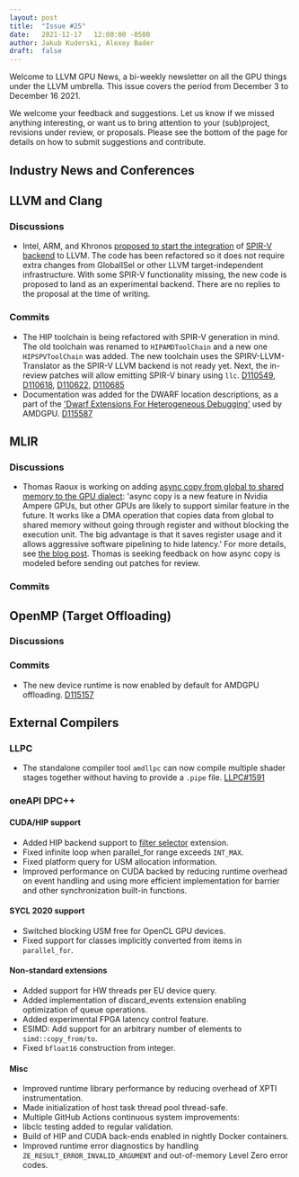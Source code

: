 ```yaml
---
layout: post
title:  "Issue #25"
date:   2021-12-17   12:00:00 -0500
author: Jakub Kuderski, Alexey Bader
draft:  false
---
```


Welcome to LLVM GPU News, a bi-weekly newsletter on all the GPU things under the LLVM umbrella.
This issue covers the period from December 3 to December 16 2021.

We welcome your feedback and suggestions. Let us know if we missed anything interesting, or want us to bring attention to your (sub)project, revisions under review, or proposals. Please see the bottom of the page for details on how to submit suggestions and contribute.


## Industry News and Conferences


##  LLVM and Clang

### Discussions

*  Intel, ARM, and Khronos [proposed to start the integration](https://lists.llvm.org/pipermail/llvm-dev/2021-December/154270.html) of [SPIR-V backend](https://github.com/KhronosGroup/LLVM-SPIRV-Backend) to LLVM. The code has been refactored so it does not require extra changes from GlobalISel or other LLVM target-independent infrastructure. With some SPIR-V functionality missing, the new code is proposed to land as an experimental backend. There are no replies to the proposal at the time of writing.

### Commits

*  The HIP toolchain is being refactored with SPIR-V generation in mind. The old toolchain was renamed to `HIPAMDToolChain` and a new one `HIPSPVToolChain` was added. The new toolchain uses the SPIRV-LLVM-Translator as the SPIR-V LLVM backend is not ready yet. Next, the in-review patches will allow emitting SPIR-V binary using `llc`. [D110549](https://reviews.llvm.org/D110549), [D110618](https://reviews.llvm.org/D110618), [D110622](https://reviews.llvm.org/D110622), [D110685](https://reviews.llvm.org/D110685)
*  Documentation was added for the DWARF location descriptions, as a part of the ['Dwarf Extensions For Heterogeneous Debugging'](https://llvm.org/docs/AMDGPUDwarfExtensionsForHeterogeneousDebugging.html) used by AMDGPU. [D115587](https://reviews.llvm.org/D115587)


## MLIR

### Discussions

*  Thomas Raoux is working on adding [async copy from global to shared memory to the GPU dialect](https://llvm.discourse.group/t/modeling-gpu-async-copy-ampere-feature/4924): 'async copy is a new feature in Nvidia Ampere GPUs, but other GPUs are likely to support similar feature in the future. It works like a DMA operation that copies data from global to shared memory without going through register and without blocking the execution unit. The big advantage is that it saves register usage and it allows aggressive software pipelining to hide latency.' For more details, see [the blog post](https://developer.nvidia.com/blog/controlling-data-movement-to-boost-performance-on-ampere-architecture/). Thomas is seeking feedback on how async copy is modeled before sending out patches for review.

### Commits


## OpenMP (Target Offloading)

### Discussions

### Commits

*  The new device runtime is now enabled by default for AMDGPU offloading. [D115157](https://reviews.llvm.org/D115157)


## External Compilers

### LLPC

*  The standalone compiler tool `amdllpc` can now compile multiple shader stages together without having to provide a `.pipe` file. [LLPC#1591](https://github.com/GPUOpen-Drivers/llpc/pull/1591)

### oneAPI DPC++

#### CUDA/HIP support

*  Added HIP backend support to [filter selector](https://github.com/intel/llvm/blob/sycl/sycl/doc/extensions/FilterSelector/FilterSelector.adoc) extension.
*  Fixed infinite loop when parallel_for range exceeds `INT_MAX`.
*  Fixed platform query for USM allocation information.
*  Improved performance on CUDA backed by reducing runtime overhead on event handling and using more efficient implementation for barrier and other synchronization built-in functions.

#### SYCL 2020 support

*  Switched blocking USM free for OpenCL GPU devices.
*  Fixed support for classes implicitly converted from items in `parallel_for`.

#### Non-standard extensions

*  Added support for HW threads per EU device query.
*  Added implementation of discard_events extension enabling optimization of queue operations.
*  Added experimental FPGA latency control feature.
*  ESIMD: Add support for an arbitrary number of elements to `simd::copy_from/to`.
*  Fixed `bfloat16` construction from integer.

#### Misc

*  Improved runtime library performance by reducing overhead of XPTI instrumentation.
*  Made initialization of host task thread pool thread-safe.
*  Multiple GitHub Actions continuous system improvements:
  *  libclc testing added to regular validation.
  *  Build of HIP and CUDA back-ends enabled in nightly Docker containers.
*  Improved runtime error diagnostics by handling `ZE_RESULT_ERROR_INVALID_ARGUMENT` and out-of-memory Level Zero error codes.
